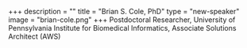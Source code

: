 +++
description = ""
title = "Brian S. Cole, PhD"
type = "new-speaker"
image = "brian-cole.png"
+++
Postdoctoral Researcher, University of Pennsylvania Institute for Biomedical Informatics, Associate Solutions Architect (AWS)